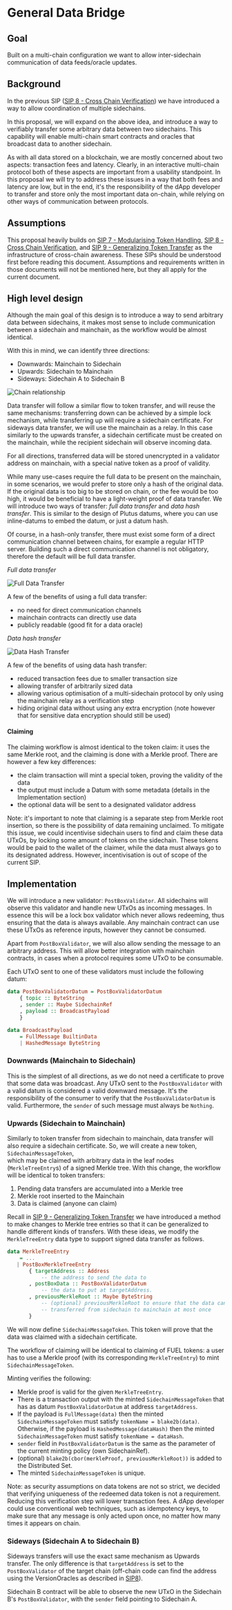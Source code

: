 # General Data Bridge

## Goal

Built on a multi-chain configuration we want to allow inter-sidechain
communication of data feeds/oracle updates.

## Background

In the previous SIP ([SIP 8 - Cross Chain Verification][crosschainver]) we have
introduced a way to allow coordination of multiple sidechains.

In this proposal, we will expand on the above idea, and introduce a way to
verifiably transfer some arbitrary data between two sidechains. This capability
will enable multi-chain smart contracts and oracles that broadcast data to
another sidechain.

As with all data stored on a blockchain, we are mostly concerned about two
aspects: transaction fees and latency. Clearly, in an interactive multi-chain
protocol both of these aspects are important from a usability standpoint. In this
proposal we will try to address these issues in a way that both fees and latency
are low, but in the end, it's the responsibility of the dApp developer to
transfer and store only the most important data on-chain, while relying on
other ways of communication between protocols.

## Assumptions

This proposal heavily builds on [SIP 7 - Modularising Token Handling][modulartokens],
[SIP 8 - Cross Chain Verification][crosschainver], and
[SIP 9 - Generalizing Token Transfer][generalizedtransfer] as the infrastructure
of cross-chain awareness. These SIPs should be understood first before reading
this document. Assumptions and requirements written in those documents will not
be mentioned here, but they all apply for the current document.

##  High level design

Although the main goal of this design is to introduce a way to send arbitrary
data between sidechains, it makes most sense to include communication between
a sidechain and mainchain, as the workflow would be almost identical.

With this in mind, we can identify three directions:

- Downwards: Mainchain to Sidechain
- Upwards: Sidechain to Mainchain
- Sideways: Sidechain A to Sidechain B

![Chain relationship](./10-GeneralDataBridge/Relationship.svg)

Data transfer will follow a similar flow to token transfer, and will reuse the
same mechanisms: transferring down can be achieved by a simple lock mechanism,
while transferring up will require a sidechain certificate. For sideways data
transfer, we will use the mainchain as a relay. In this case similarly to the
upwards transfer, a sidechain certificate must be created on the mainchain,
while the recipient sidechain will observe incoming data.

For all directions, transferred data will be stored unencrypted in a validator
address on mainchain, with a special native token as a proof of validity.

While many use-cases require the full data to be present on the mainchain,
in some scenarios, we would prefer to store only a hash of the original
data. If the original data is too big to be stored on chain, or
the fee would be too high, it would be beneficial to have a light-weight proof
of data transfer. We will introduce two ways of transfer: _full data transfer_
and _data hash transfer_. This is similar to the design of Plutus datums, where
you can use inline-datums to embed the datum, or just a datum hash.

Of course, in a hash-only transfer, there must exist some form of a direct
communication channel between chains, for example a regular HTTP server. Building
such a direct communication channel is not obligatory, therefore the default
will be full data transfer.

_Full data transfer_

![Full Data Transfer](./10-GeneralDataBridge/FullData.svg)

A few of the benefits of using a full data transfer:
- no need for direct communication channels
- mainchain contracts can directly use data
- publicly readable (good fit for a data oracle)

_Data hash transfer_

![Data Hash Transfer](./10-GeneralDataBridge/HashOnly.svg)

A few of the benefits of using data hash transfer:
- reduced transaction fees due to smaller transaction size
- allowing transfer of arbitrarily sized data
- allowing various optimisation of a multi-sidechain protocol by only using the
  mainchain relay as a verification step
- hiding original data without using any extra encryption (note however that
  for sensitive data encryption should still be used)

#### Claiming

The claiming workflow is almost identical to the token claim: it uses the
same Merkle root, and the claiming is done with a Merkle proof. There are however a few key differences:
- the claim transaction will mint a special token, proving the validity of the data
- the output must include a Datum with some metadata (details in the Implementation
  section)
- the optional data will be sent to a designated validator address

Note: it's important to note that claiming is a separate step from Merkle root
insertion, so there is the possibility of data remaining unclaimed. To mitigate
this issue, we could incentivise sidechain users to find and claim these data
UTxOs, by locking some amount of tokens on the sidechain. These tokens would be
paid to the wallet of the claimer, while the data must always go to its
designated address. However, incentivisation is out of scope of the current SIP.

## Implementation

We will introduce a new validator: `PostBoxValidator`. All sidechains will
observe this validator and handle new UTxOs as incoming messages. In essence
this will be a lock box validator which never allows redeeming, thus ensuring that
the data is always available. Any mainchain contract can use these UTxOs as
reference inputs, however they cannot be consumed.

Apart from `PostBoxValidator`, we will also allow sending the message to
an arbitrary address. This will allow better integration with mainchain
contracts, in cases when a protocol requires some UTxO to be consumable.

Each UTxO sent to one of these validators must include the following datum:

```haskell
data PostBoxValidatorDatum = PostBoxValidatorDatum
    { topic :: ByteString
    , sender :: Maybe SidechainRef
    , payload :: BroadcastPayload
    }

data BroadcastPayload
    = FullMessage BuiltinData
    | HashedMessage ByteString
```

### Downwards (Mainchain to Sidechain)

This is the simplest of all directions, as we do not need a certificate to prove
that some data was broadcast. Any UTxO sent to the `PostBoxValidator` with a
valid datum is considered a valid downward message. It's the responsibility of
the consumer to verify that the `PostBoxValidatorDatum` is valid. Furthermore,
the `sender` of such message must always be `Nothing`.

### Upwards (Sidechain to Mainchain)

Similarly to token transfer from sidechain to mainchain, data transfer will also
require a sidechain certificate. So, we will create a new token, `SidechainMessageToken`,  
which may be claimed with arbitrary data in the leaf nodes (`MerkleTreeEntry`s) of a signed Merkle tree.
With this change, the workflow will be identical to token transfers:

1. Pending data transfers are accumulated into a Merkle tree
2. Merkle root inserted to the Mainchain
3. Data is claimed (anyone can claim)

Recall in [SIP 9 - Generalizing Token Transfer][generalizedtransfer] we have introduced
a method to make changes to Merkle tree entries so that it can be generalized to handle
different kinds of transfers. 
With these ideas, we modify the `MerkleTreeEntry` data type to support signed data transfer
as follows.

```haskell
data MerkleTreeEntry
    = ...
   | PostBoxMerkleTreeEntry
       { targetAddress :: Address
           -- the address to send the data to
       , postBoxData :: PostBoxValidatorDatum
           -- the data to put at targetAddress.
       , previousMerkleRoot :: Maybe ByteString
           -- (optional) previousMerkleRoot to ensure that the data can be
           -- transferred from sidechain to mainchain at most once
       }
```

We will now define `SidechainMessageToken`. This token will
prove that the data was claimed with a sidechain certificate.

The workflow of claiming will be identical to claiming of FUEL tokens: a user
has to use a Merkle proof (with its corresponding `MerkleTreeEntry`) to mint `SidechainMessageToken`.

Minting verifies the following:
- Merkle proof is valid for the given `MerkleTreeEntry`.
- There is a transaction output with the minted `SidechainMessageToken` that has as datum `PostBoxValidatorDatum` at address `targetAddress`.
- If the payload is `FullMessage(data)` then the minted `SidechainMessageToken` must satisfy `tokenName = blake2b(data)`.
  Otherwise, if the payload is `HashedMessage(dataHash)` then the minted `SidechainMessageToken` must satisfy `tokenName = dataHash`.
- `sender` field in `PostBoxValidatorDatum` is the same as the parameter of the
  current minting policy (own SidechainRef).
- (optional) `blake2b(cbor(merkleProof, previousMerkleRoot))` is added to the Distributed Set.
- The minted `SidechainMessageToken` is unique.

Note: as security assumptions on data tokens are not so strict, we decided
that verifying uniqueness of the redeemed data token is not a requirement.
Reducing this verification step will lower transaction fees. A dApp developer
could use conventional web techniques, such as idempotency keys, to make sure
that any message is only acted upon once, no matter how many times it appears
on chain.

### Sideways (Sidechain A to Sidechain B)

Sideways transfers will use the exact same mechanism as Upwards transfer.
The only difference is that `targetAddress` is set to the `PostBoxValidator`
of the target chain (off-chain code can find the address using the
VersionOracles as described in [SIP8][crosschainver]).

Sidechain B contract will be able to observe the new UTxO in the
Sidechain B's `PostBoxValidator`, with the `sender` field pointing to
Sidechain A.

[modulartokens]: ./07-ModularisingTokenHandling.md
[crosschainver]: ./08-CrossChainVerification.md
[generalizedtransfer]: ./09-Generalizing-Token-Transfer-From-Sidechain-to-Mainchain.md
